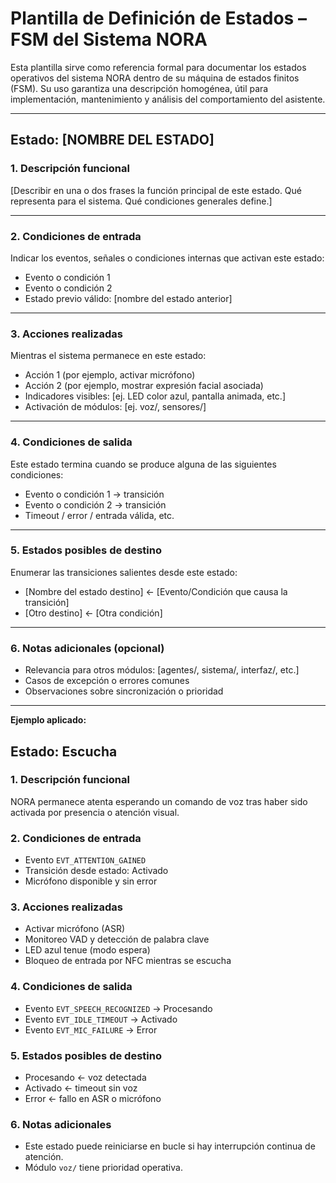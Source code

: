 # Plantilla de Definición de Estados – FSM del Sistema NORA

Esta plantilla sirve como referencia formal para documentar los estados operativos del sistema NORA dentro de su máquina de estados finitos (FSM). Su uso garantiza una descripción homogénea, útil para implementación, mantenimiento y análisis del comportamiento del asistente.

---

## Estado: [NOMBRE DEL ESTADO]

### 1. Descripción funcional

[Describir en una o dos frases la función principal de este estado. Qué representa para el sistema. Qué condiciones generales define.]

---

### 2. Condiciones de entrada

Indicar los eventos, señales o condiciones internas que activan este estado:

- Evento o condición 1  
- Evento o condición 2  
- Estado previo válido: [nombre del estado anterior]

---

### 3. Acciones realizadas

Mientras el sistema permanece en este estado:

- Acción 1 (por ejemplo, activar micrófono)
- Acción 2 (por ejemplo, mostrar expresión facial asociada)
- Indicadores visibles: [ej. LED color azul, pantalla animada, etc.]
- Activación de módulos: [ej. voz/, sensores/]

---

### 4. Condiciones de salida

Este estado termina cuando se produce alguna de las siguientes condiciones:

- Evento o condición 1 → transición
- Evento o condición 2 → transición
- Timeout / error / entrada válida, etc.

---

### 5. Estados posibles de destino

Enumerar las transiciones salientes desde este estado:

- [Nombre del estado destino] ← [Evento/Condición que causa la transición]
- [Otro destino] ← [Otra condición]

---

### 6. Notas adicionales (opcional)

- Relevancia para otros módulos: [agentes/, sistema/, interfaz/, etc.]
- Casos de excepción o errores comunes
- Observaciones sobre sincronización o prioridad

---

**Ejemplo aplicado:**

## Estado: Escucha

### 1. Descripción funcional

NORA permanece atenta esperando un comando de voz tras haber sido activada por presencia o atención visual.

### 2. Condiciones de entrada

- Evento `EVT_ATTENTION_GAINED`
- Transición desde estado: Activado
- Micrófono disponible y sin error

### 3. Acciones realizadas

- Activar micrófono (ASR)
- Monitoreo VAD y detección de palabra clave
- LED azul tenue (modo espera)
- Bloqueo de entrada por NFC mientras se escucha

### 4. Condiciones de salida

- Evento `EVT_SPEECH_RECOGNIZED` → Procesando
- Evento `EVT_IDLE_TIMEOUT` → Activado
- Evento `EVT_MIC_FAILURE` → Error

### 5. Estados posibles de destino

- Procesando ← voz detectada  
- Activado ← timeout sin voz  
- Error ← fallo en ASR o micrófono

### 6. Notas adicionales

- Este estado puede reiniciarse en bucle si hay interrupción continua de atención.
- Módulo `voz/` tiene prioridad operativa.

